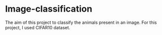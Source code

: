 # Image-classification
The aim of this project to classify the animals present in an image. For this project, I used CIFAR10 dataset.
